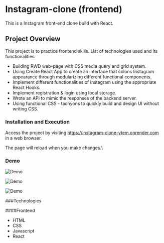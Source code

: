 # Instagram-clone (frontend)

This is a Instagram front-end clone build with React.

## Project Overview

This project is to practice frontend skills. List of technologies used and its functionalities:

- Building RWD web-page with CSS media query and grid system.
- Using Create React App to create an interface that colons Instagram appearance through modularizing different functional components.
- Implement different functionalities of Instagram using the appropriate React Hooks.
- Implement registration & login using local storage.
- Wrote an API to mimic the responses of the backend server.
- Using functional CSS - tachyons to quickly build and design UI without writing CSS.

### Installation and Execution

Access the project by visiting https://instagram-clone-ytem.onrender.com in a web browser.

The page will reload when you make changes.\

### Demo

![Demo](https://user-images.githubusercontent.com/108188981/252555645-adadbc0d-1e04-4e4a-90d5-7e0f92eea7e6.gif)

![Demo](https://user-images.githubusercontent.com/108188981/252556193-6490bbd9-ac7f-4bcf-af65-6404a40e34cc.gif)

![Demo](https://user-images.githubusercontent.com/108188981/252556310-b0d96d6e-8b09-478b-b136-79c8460fa818.gif)

###Technologies

####Frontend

- HTML
- CSS
- Javascript
- React
